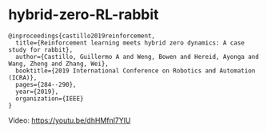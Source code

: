 # hybrid-zero-RL-rabbit

```
@inproceedings{castillo2019reinforcement,
  title={Reinforcement learning meets hybrid zero dynamics: A case study for rabbit},
  author={Castillo, Guillermo A and Weng, Bowen and Hereid, Ayonga and Wang, Zheng and Zhang, Wei},
  booktitle={2019 International Conference on Robotics and Automation (ICRA)},
  pages={284--290},
  year={2019},
  organization={IEEE}
}
```

Video: https://youtu.be/dhHMfnl7YlU
